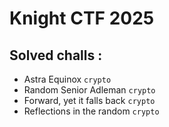 # Knight CTF 2025

## Solved challs :
- Astra Equinox `crypto`
- Random Senior Adleman `crypto`
- Forward, yet it falls back `crypto`
- Reflections in the random `crypto`

